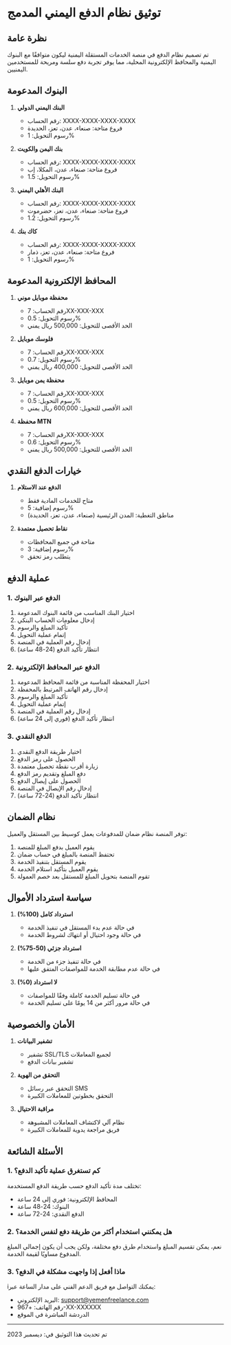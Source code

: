 # توثيق نظام الدفع اليمني المدمج

## نظرة عامة

تم تصميم نظام الدفع في منصة الخدمات المستقلة اليمنية ليكون متوافقًا مع البنوك اليمنية والمحافظ الإلكترونية المحلية، مما يوفر تجربة دفع سلسة ومريحة للمستخدمين اليمنيين.

## البنوك المدعومة

1. **البنك اليمني الدولي**
   - رقم الحساب: XXXX-XXXX-XXXX-XXXX
   - فروع متاحة: صنعاء، عدن، تعز، الحديدة
   - رسوم التحويل: 1%

2. **بنك اليمن والكويت**
   - رقم الحساب: XXXX-XXXX-XXXX-XXXX
   - فروع متاحة: صنعاء، عدن، المكلا، إب
   - رسوم التحويل: 1.5%

3. **البنك الأهلي اليمني**
   - رقم الحساب: XXXX-XXXX-XXXX-XXXX
   - فروع متاحة: صنعاء، عدن، تعز، حضرموت
   - رسوم التحويل: 1.2%

4. **كاك بنك**
   - رقم الحساب: XXXX-XXXX-XXXX-XXXX
   - فروع متاحة: صنعاء، عدن، تعز، ذمار
   - رسوم التحويل: 1%

## المحافظ الإلكترونية المدعومة

1. **محفظة موبايل موني**
   - رقم الحساب: 7XX-XXX-XXX
   - رسوم التحويل: 0.5%
   - الحد الأقصى للتحويل: 500,000 ريال يمني

2. **فلوسك موبايل**
   - رقم الحساب: 7XX-XXX-XXX
   - رسوم التحويل: 0.7%
   - الحد الأقصى للتحويل: 400,000 ريال يمني

3. **محفظة يمن موبايل**
   - رقم الحساب: 7XX-XXX-XXX
   - رسوم التحويل: 0.5%
   - الحد الأقصى للتحويل: 600,000 ريال يمني

4. **محفظة MTN**
   - رقم الحساب: 7XX-XXX-XXX
   - رسوم التحويل: 0.6%
   - الحد الأقصى للتحويل: 500,000 ريال يمني

## خيارات الدفع النقدي

1. **الدفع عند الاستلام**
   - متاح للخدمات المادية فقط
   - رسوم إضافية: 5%
   - مناطق التغطية: المدن الرئيسية (صنعاء، عدن، تعز، الحديدة)

2. **نقاط تحصيل معتمدة**
   - متاحة في جميع المحافظات
   - رسوم إضافية: 3%
   - يتطلب رمز تحقق

## عملية الدفع

### 1. الدفع عبر البنوك

1. اختيار البنك المناسب من قائمة البنوك المدعومة
2. إدخال معلومات الحساب البنكي
3. تأكيد المبلغ والرسوم
4. إتمام عملية التحويل
5. إدخال رقم العملية في المنصة
6. انتظار تأكيد الدفع (24-48 ساعة)

### 2. الدفع عبر المحافظ الإلكترونية

1. اختيار المحفظة المناسبة من قائمة المحافظ المدعومة
2. إدخال رقم الهاتف المرتبط بالمحفظة
3. تأكيد المبلغ والرسوم
4. إتمام عملية التحويل
5. إدخال رقم العملية في المنصة
6. انتظار تأكيد الدفع (فوري إلى 24 ساعة)

### 3. الدفع النقدي

1. اختيار طريقة الدفع النقدي
2. الحصول على رمز الدفع
3. زيارة أقرب نقطة تحصيل معتمدة
4. دفع المبلغ وتقديم رمز الدفع
5. الحصول على إيصال الدفع
6. إدخال رقم الإيصال في المنصة
7. انتظار تأكيد الدفع (24-72 ساعة)

## نظام الضمان

توفر المنصة نظام ضمان للمدفوعات يعمل كوسيط بين المستقل والعميل:

1. يقوم العميل بدفع المبلغ للمنصة
2. تحتفظ المنصة بالمبلغ في حساب ضمان
3. يقوم المستقل بتنفيذ الخدمة
4. يقوم العميل بتأكيد استلام الخدمة
5. تقوم المنصة بتحويل المبلغ للمستقل بعد خصم العمولة

## سياسة استرداد الأموال

1. **استرداد كامل (100%)**
   - في حالة عدم بدء المستقل في تنفيذ الخدمة
   - في حالة وجود احتيال أو انتهاك لشروط الخدمة

2. **استرداد جزئي (50-75%)**
   - في حالة تنفيذ جزء من الخدمة
   - في حالة عدم مطابقة الخدمة للمواصفات المتفق عليها

3. **لا استرداد (0%)**
   - في حالة تسليم الخدمة كاملة وفقًا للمواصفات
   - في حالة مرور أكثر من 14 يومًا على تسليم الخدمة

## الأمان والخصوصية

1. **تشفير البيانات**
   - تشفير SSL/TLS لجميع المعاملات
   - تشفير بيانات الدفع

2. **التحقق من الهوية**
   - التحقق عبر رسائل SMS
   - التحقق بخطوتين للمعاملات الكبيرة

3. **مراقبة الاحتيال**
   - نظام آلي لاكتشاف المعاملات المشبوهة
   - فريق مراجعة يدوية للمعاملات الكبيرة

## الأسئلة الشائعة

### 1. كم تستغرق عملية تأكيد الدفع؟

تختلف مدة تأكيد الدفع حسب طريقة الدفع المستخدمة:
- المحافظ الإلكترونية: فوري إلى 24 ساعة
- البنوك: 24-48 ساعة
- الدفع النقدي: 24-72 ساعة

### 2. هل يمكنني استخدام أكثر من طريقة دفع لنفس الخدمة؟

نعم، يمكن تقسيم المبلغ واستخدام طرق دفع مختلفة، ولكن يجب أن يكون إجمالي المبلغ المدفوع مساويًا لقيمة الخدمة.

### 3. ماذا أفعل إذا واجهت مشكلة في الدفع؟

iيمكنك التواصل مع فريق الدعم الفني على مدار الساعة عبر:
- البريد الإلكتروني: support@yemenfreelance.com
- رقم الهاتف: +967-XX-XXXXXX
- الدردشة المباشرة في الموقع

---

تم تحديث هذا التوثيق في: ديسمبر 2023
